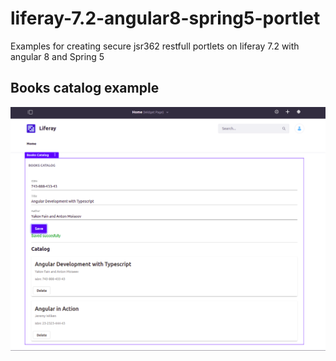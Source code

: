 # liferay-7.2-angular8-spring5-portlet
Examples for creating secure jsr362 restfull portlets on liferay 7.2 with angular 8 and Spring 5

## Books catalog example
<img src=screenshots/authorized.png />
